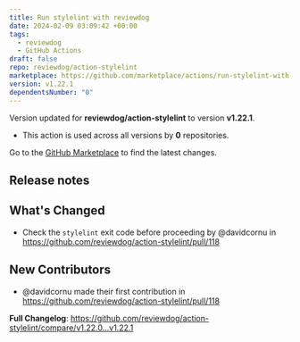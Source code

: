 ```yaml
---
title: Run stylelint with reviewdog
date: 2024-02-09 03:09:42 +00:00
tags:
  - reviewdog
  - GitHub Actions
draft: false
repo: reviewdog/action-stylelint
marketplace: https://github.com/marketplace/actions/run-stylelint-with-reviewdog
version: v1.22.1
dependentsNumber: "0"
---
```



Version updated for **reviewdog/action-stylelint** to version **v1.22.1**.
- This action is used across all versions by **0** repositories.

Go to the [GitHub Marketplace](https://github.com/marketplace/actions/run-stylelint-with-reviewdog) to find the latest changes.

## Release notes

## What's Changed
* Check the `stylelint` exit code before proceeding by @davidcornu in https://github.com/reviewdog/action-stylelint/pull/118

## New Contributors
* @davidcornu made their first contribution in https://github.com/reviewdog/action-stylelint/pull/118

**Full Changelog**: https://github.com/reviewdog/action-stylelint/compare/v1.22.0...v1.22.1
